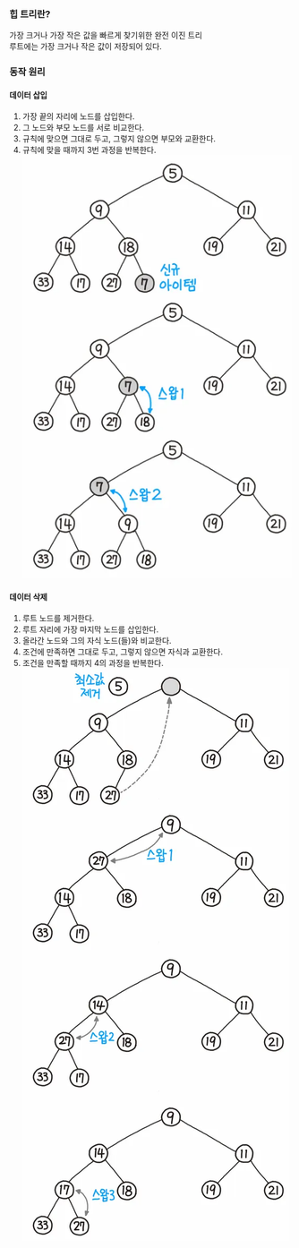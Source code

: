 ### 힙 트리란?
가장 크거나 가장 작은 값을 빠르게 찾기위한 완전 이진 트리<br>
루트에는 가장 크거나 작은 값이 저장되어 있다.

### 동작 원리
#### 데이터 삽입
1. 가장 끝의 자리에 노드를 삽입한다.
2. 그 노드와 부모 노드를 서로 비교한다.
3. 규칙에 맞으면 그대로 두고, 그렇지 않으면 부모와 교환한다.
4. 규칙에 맞을 때까지 3번 과정을 반복한다.
![Alt text](image.png)

#### 데이터 삭제
1. 루트 노드를 제거한다.
2. 루트 자리에 가장 마지막 노드를 삽입한다.
3. 올라간 노드와 그의 자식 노드(들)와 비교한다.
4. 조건에 만족하면 그대로 두고, 그렇지 않으면 자식과 교환한다.
5. 조건을 만족할 때까지 4의 과정을 반복한다.
![Alt text](image-1.png)